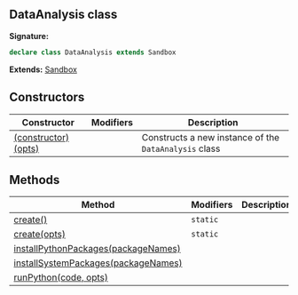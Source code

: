 
## DataAnalysis class

**Signature:**

```typescript
declare class DataAnalysis extends Sandbox 
```
**Extends:** [Sandbox](./sdk.sandbox.md)

## Constructors

|  Constructor | Modifiers | Description |
|  --- | --- | --- |
|  [(constructor)(opts)](./sdk.dataanalysis._constructor_.md) |  | Constructs a new instance of the <code>DataAnalysis</code> class |

## Methods

|  Method | Modifiers | Description |
|  --- | --- | --- |
|  [create()](./sdk.dataanalysis.create.md) | <code>static</code> |  |
|  [create(opts)](./sdk.dataanalysis.create_1.md) | <code>static</code> |  |
|  [installPythonPackages(packageNames)](./sdk.dataanalysis.installpythonpackages.md) |  |  |
|  [installSystemPackages(packageNames)](./sdk.dataanalysis.installsystempackages.md) |  |  |
|  [runPython(code, opts)](./sdk.dataanalysis.runpython.md) |  |  |

